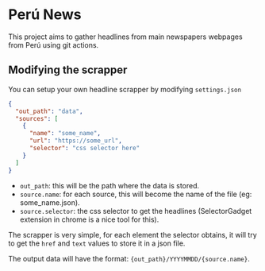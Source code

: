 # Perú News

This project aims to gather headlines from main newspapers webpages from Perú using git actions.

## Modifying the scrapper

You can setup your own headline scrapper by modifying `settings.json`
```json
{
  "out_path": "data",
  "sources": [
    {
      "name": "some_name",
      "url": "https://some_url",
      "selector": "css selector here"
    }
  ]
}
```

- `out_path`: this will be the path where the data is stored.
- `source.name`: for each source, this will become the name of the file (eg: some_name.json).
- `source.selector`: the css selector to get the headlines (SelectorGadget extension in chrome is a nice tool for this).

The scrapper is very simple, for each element the selector obtains, it will try to get the `href` and `text` values to store it in a json file.

The output data will have the format: `{out_path}/YYYYMMDD/{source.name}`.
